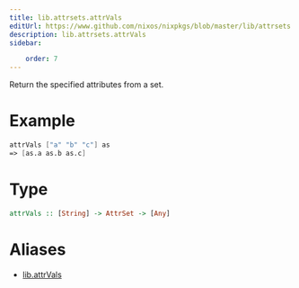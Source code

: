 ```yaml
---
title: lib.attrsets.attrVals
editUrl: https://www.github.com/nixos/nixpkgs/blob/master/lib/attrsets.nix#L296C5
description: lib.attrsets.attrVals
sidebar:

    order: 7
---
```


Return the specified attributes from a set.

# Example

```nix
attrVals ["a" "b" "c"] as
=> [as.a as.b as.c]
```

# Type

```haskell
attrVals :: [String] -> AttrSet -> [Any]
```


# Aliases

- [lib.attrVals](./reference/lib/lib-attrVals)



